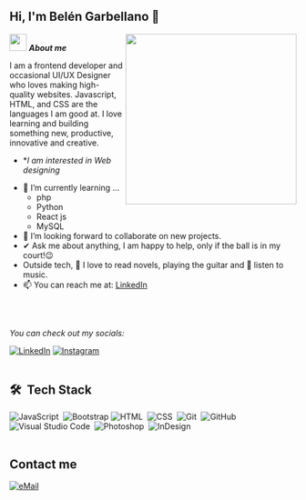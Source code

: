 ## Hi, I'm Belén Garbellano 👋

<img align="right" width=300px src="https://media4.giphy.com/media/v1.Y2lkPTc5MGI3NjExYWd6aTNzaHFjNDd4ajEyYjllYmFibW91dWVvNmtjazB5bHRzMmNlOCZlcD12MV9pbnRlcm5hbF9naWZfYnlfaWQmY3Q9Zw/QDjpIL6oNCVZ4qzGs7/giphy.gif" />

<img src="https://media.giphy.com/media/ObNTw8Uzwy6KQ/giphy.gif" width="30px">&nbsp;***About me***

I am a frontend developer and occasional UI/UX Designer who loves making high-quality websites. Javascript, HTML, and CSS are the languages I am good at. I love learning and building something new, productive, innovative and creative.
* **I am interested in Web designing*
- 🌱 I’m currently learning ...
  - php
  - Python
  - React js
  - MySQL 
- 👯 I’m looking forward to collaborate on new projects.
- ✔ Ask me about anything, I am happy to help, only if the ball is in my court!😉<br>
- Outside tech, 📖 I love to read novels, playing the guitar and 🎵 listen to music.
- 📫 You can reach me at: <a href="https://www.linkedin.com/in/belengarbellano/">LinkedIn</a>
<br>
<br>

<i>You can check out my socials:</i><br>

<a href="https://www.linkedin.com/in/belengarbellano/" target="_blank"><img src="https://img.shields.io/badge/LinkedIn-%230077B5.svg?&style=flat-square&logo=linkedin&logoColor=white" alt="LinkedIn"></a>
<a href="https://www.instagram.com/belugarbellano/" target="_blank"><img src="https://img.shields.io/badge/Instagram-%23E4405F.svg?&style=flat-square&logo=instagram&logoColor=white" alt="Instagram"></a>
<br>
<br>

## 🛠 &nbsp;Tech Stack

![JavaScript](https://img.shields.io/badge/-JavaScript-05122A?style=flat&logo=javascript)&nbsp;
![Bootstrap](https://img.shields.io/badge/-Bootstrap-05122A?style=flat&logo=bootstrap&logoColor=563D7C)
![HTML](https://img.shields.io/badge/-HTML-05122A?style=flat&logo=HTML5)&nbsp;
![CSS](https://img.shields.io/badge/-CSS-05122A?style=flat&logo=CSS3&logoColor=1572B6)&nbsp;
![Git](https://img.shields.io/badge/-Git-05122A?style=flat&logo=git)&nbsp;
![GitHub](https://img.shields.io/badge/-GitHub-05122A?style=flat&logo=github)&nbsp;
![Visual Studio Code](https://img.shields.io/badge/-Visual%20Studio%20Code-05122A?style=flat&logo=visual-studio-code&logoColor=007ACC)&nbsp;
![Photoshop](https://img.shields.io/badge/-Photoshop-05122A?style=flat&logo=adobe-photoshop)&nbsp;
![InDesign](https://img.shields.io/badge/-InDesign-05122A?style=flat&logo=adobe-indesign)
<br>
<br>

## Contact me

<a href="mailto:belugarbellanowd@gmail.com-">
<img alt="eMail" src="https://img.shields.io/badge/belugarbellanowd@gmail.com-D14836?style=for-the-badge&logo=gmail&logoColor=white" />
</a>
